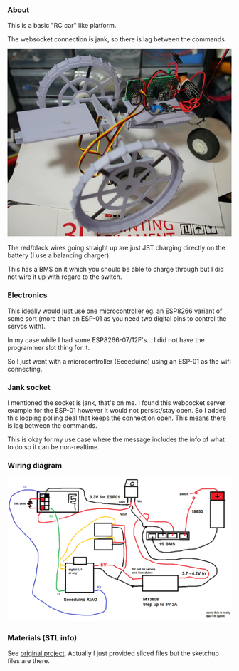 ### About

This is a basic "RC car" like platform.

The websocket connection is jank, so there is lag between the commands.

<img src="./wifi-buggy.JPG" width="800"/>

The red/black wires going straight up are just JST charging directly on the battery (I use a balancing charger).

This has a BMS on it which you should be able to charge through but I did not wire it up with regard to the switch.

### Electronics

This ideally would just use one microcontroller eg. an ESP8266 variant of some sort (more than an ESP-01 as you need two digital pins to control the servos with).

In my case while I had some ESP8266-07/12F's... I did not have the programmer slot thing for it.

So I just went with a microcontroller (Seeeduino) using an ESP-01 as the wifi connecting.


### Jank socket

I mentioned the socket is jank, that's on me. I found this webcocket server example for the ESP-01 however it would not persist/stay open. So I added this looping polling deal that keeps the connection open. This means there is lag between the commands.


This is okay for my use case where the message includes the info of what to do so it can be non-realtime.

### Wiring diagram

<img src="./wifi-buggy-crayon-circuit.png" width="800"/>

### Materials (STL info)

See [original project](https://github.com/jdc-cunningham/noob-robotics/tree/master/taildragger-ultrasound-mapping). Actually I just provided sliced files but the sketchup files are there.